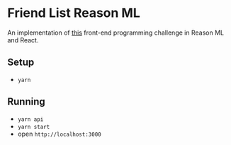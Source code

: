 # Friend List Reason ML
An implementation of [this](https://github.com/DerekCuevas/friend-list) front-end programming challenge in Reason ML and React.

## Setup
- `yarn`

## Running
- `yarn api`
- `yarn start`
- open `http://localhost:3000`

